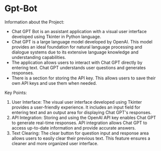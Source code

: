# Gpt-Bot
Information about the Project:
- Chat GPT Bot is an assistant application with a visual user interface developed using Tkinter in Python language.
- Chat GPT is a large language model developed by OpenAI. This model provides an ideal foundation for natural language processing and dialogue systems due to its extensive language knowledge and understanding capabilities.
- The application allows users to interact with Chat GPT directly by entering text. Chat GPT understands user questions and generates responses.
- There is a section for storing the API key. This allows users to save their own API keys and use them when needed.

Key Points:
1. User Interface: The visual user interface developed using Tkinter provides a user-friendly experience. It includes an input field for entering text and an output area for displaying Chat GPT's responses.
2. API Integration: Storing and using the OpenAI API key enables Chat GPT to generate real-time responses. API integration allows Chat GPT to access up-to-date information and provide accurate answers.
3. Text Clearing: The clear button for question input and response area allows users to easily clear their previous text. This feature ensures a cleaner and more organized user interface.